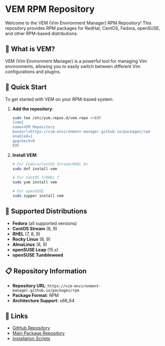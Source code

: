 # VEM RPM Repository

Welcome to the VEM (Vim Environment Manager) RPM Repository! This repository provides RPM packages for RedHat, CentOS, Fedora, openSUSE, and other RPM-based distributions.

## 🎩 What is VEM?

VEM (Vim Environment Manager) is a powerful tool for managing Vim environments, allowing you to easily switch between different Vim configurations and plugins.

## 🚀 Quick Start

To get started with VEM on your RPM-based system:

1. **Add the repository**:
   ```bash
   sudo tee /etc/yum.repos.d/vem.repo <<EOF
   [vem]
   name=VEM Repository
   baseurl=https://vim-environment-manager.github.io/packages/rpm
   enabled=1
   gpgcheck=0
   EOF
   ```

2. **Install VEM**:
   ```bash
   # For Fedora/CentOS Stream/RHEL 8+
   sudo dnf install vem
   
   # For CentOS 7/RHEL 7
   sudo yum install vem
   
   # For openSUSE
   sudo zypper install vem
   ```

## 🎯 Supported Distributions

- **Fedora** (all supported versions)
- **CentOS Stream** (8, 9)
- **RHEL** (7, 8, 9)
- **Rocky Linux** (8, 9)
- **AlmaLinux** (8, 9)
- **openSUSE Leap** (15.x)
- **openSUSE Tumbleweed**

## 📋 Repository Information

- **Repository URL**: `https://vim-environment-manager.github.io/packages/rpm`
- **Package Format**: RPM
- **Architecture Support**: x86_64

## 🔗 Links

- [GitHub Repository](https://github.com/ryo-arima/vem)
- [Main Package Repository](https://vim-environment-manager.github.io/packages/)
- [Installation Scripts](../install/)